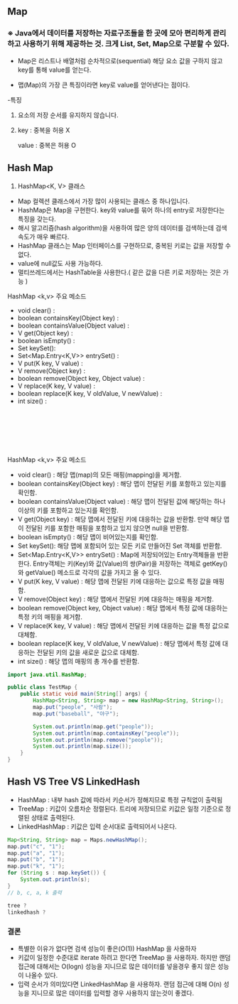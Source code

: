## Map
### ※ Java에서 데이터를 저장하는 자료구조들을 한 곳에 모아 편리하게 관리하고 사용하기 위해 제공하는 것. 크게 List, Set, Map으로 구분할 수 있다.
- Map은 리스트나 배열처럼 순차적으로(sequential) 해당 요소 값을 구하지 않고 key를 통해 value를 얻는다.

- 맵(Map)의 가장 큰 특징이라면 key로 value를 얻어낸다는 점이다. 

-특징

1. 요소의 저장 순서를 유지하지 않습니다.

2. key :  중복을 허용  X 
   
   value :  중복은 허용 O


## Hash Map

1. HashMap<K, V> 클래스

- Map 컬렉션 클래스에서 가장 많이 사용되는 클래스 중 하나입니다.
- HashMap은 Map을 구현한다. key와 value를 묶어 하나의 entry로 저장한다는 특징을 갖는다.
- 해시 알고리즘(hash algorithm)을 사용하여 많은 양의 데이터를 검색하는데 검색 속도가 매우 빠르다.
- HashMap 클래스는 Map 인터페이스를 구현하므로, 중복된 키로는 값을 저장할 수 없다.
- value에 null값도 사용 가능하다.
- 멀티쓰레드에서는 HashTable을 사용한다.( 같은 값을 다른 키로 저장하는 것은 가능 )



HashMap <k,v> 주요 메소드 <br>
- void clear() : 
- boolean containsKey(Object key)	: 
- boolean containsValue(Object value)	: 
- V get(Object key) : 
- boolean isEmpty() : 
- Set<K> keySet(): 
- Set<Map.Entry<K,V>> entrySet() : 
- V put(K key, V value) : 
- V remove(Object key) : 
- boolean remove(Object key, Object value) : 
- V replace(K key, V value) : 
- boolean replace(K key, V oldValue, V newValue) : 
- int size() :

<br><br><br><br><br>

HashMap <k,v> 주요 메소드 <br>
- void clear() : 해당 맵(map)의 모든 매핑(mapping)을 제거함.
- boolean containsKey(Object key)	: 해당 맵이 전달된 키를 포함하고 있는지를 확인함.
- boolean containsValue(Object value)	: 해당 맵이 전달된 값에 해당하는 하나 이상의 키를 포함하고 있는지를 확인함.
- V get(Object key) : 해당 맵에서 전달된 키에 대응하는 값을 반환함. 만약 해당 맵이 전달된 키를 포함한 매핑을 포함하고 있지 않으면 null을 반환함.
- boolean isEmpty() : 해당 맵이 비어있는지를 확인함.
- Set<K> keySet(): 해당 맵에 포함되어 있는 모든 키로 만들어진 Set 객체를 반환함.
- Set<Map.Entry<K,V>> entrySet() :  Map에 저장되어있는 Entry객체들을 반환한다. Entry객체는 키(Key)와 값(Value)의 쌍(Pair)을 저장하는 객체로 getKey()와 getValue() 메소드로 각각의 값을 가지고 올 수 있다.
- V put(K key, V value) : 해당 맵에 전달된 키에 대응하는 값으로 특정 값을 매핑함.
- V remove(Object key) : 해당 맵에서 전달된 키에 대응하는 매핑을 제거함.
- boolean remove(Object key, Object value) : 해당 맵에서 특정 값에 대응하는 특정 키의 매핑을 제거함.
- V replace(K key, V value) : 해당 맵에서 전달된 키에 대응하는 값을 특정 값으로 대체함.
- boolean replace(K key, V oldValue, V newValue) : 해당 맵에서 특정 값에 대응하는 전달된 키의 값을 새로운 값으로 대체함.
- int size() : 해당 맵의 매핑의 총 개수를 반환함.

```java
import java.util.HashMap;

public class TestMap {
    public static void main(String[] args) {
        HashMap<String, String> map = new HashMap<String, String>();
        map.put("people", "사람");
        map.put("baseball", "야구");

        System.out.println(map.get("people"));
        System.out.println(map.containsKey("people"));
        System.out.println(map.remove("people"));
        System.out.println(map.size());
    }
}

```

## Hash VS Tree VS LinkedHash

- HashMap : 내부 hash 값에 따라서 키순서가 정해지므로 특정 규칙없이 출력됨
- TreeMap : 키값이 오름차순 정렬된다. 트리에 저장되므로 키값은 일정 기준으로 정렬된 상태로 출력된다.
- LinkedHashMap : 키값은 입력 순서대로 출력되어서 나온다.

```java
Map<String, String> map = Maps.newHashMap();
map.put("c", "1");
map.put("a", "1");
map.put("b", "1");
map.put("k", "1");
for (String s : map.keySet()) {
    System.out.println(s);
}
// b, c, a, k 출력

tree ? 
linkedhash ?
```
### 결론
- 특별한 이유가 없다면 검색 성능이 좋은(O(1)) HashMap 을 사용하자
- 키값이 일정한 수준대로 iterate 하려고 한다면 TreeMap 을 사용하자. 하지만 랜덤 접근에 대해서는 O(logn) 성능을 지니므로 많은 데이터를 넣을경우 좋지 않은 성능이 나올수 있다.
- 입력 순서가 의미있다면 LinkedHashMap 을 사용하자. 랜덤 접근에 대해 O(n) 성능을 지니므로 많은 데이터를 입력할 경우 사용하지 않는것이 좋겠다.